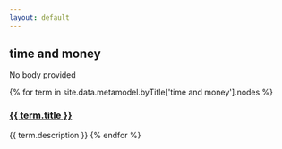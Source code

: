 ```yaml
---
layout: default
---
```

<style>
.initial-content {
  padding-left:5%;
  padding-right:25px;
}
</style>

## time and money

No body provided

{% for term in site.data.metamodel.byTitle['time and money'].nodes %}
### <a href='/_pages/embed?t={{ term.title }}'>{{ term.title }}</a>

{{ term.description }}
{% endfor %}
